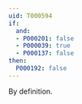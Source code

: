 ```yaml
---
uid: T000594
if:
  and:
  - P000201: false
  - P000039: true
  - P000137: false
then:
  P000192: false
---
```


By definition.
